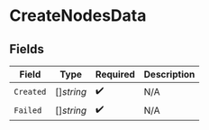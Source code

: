 # CreateNodesData


## Fields

| Field              | Type               | Required           | Description        |
| ------------------ | ------------------ | ------------------ | ------------------ |
| `Created`          | []*string*         | :heavy_check_mark: | N/A                |
| `Failed`           | []*string*         | :heavy_check_mark: | N/A                |